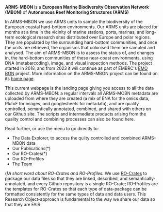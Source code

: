 
**ARMS-MBON** is a **European Marine Biodiversity Observation Network (MBON)** of **Autonomous Reef Monitoring Structures (ARMS)**

In ARMS-MBON we use ARMS units to sample the biodiversity of the European coastal hard-bottom environments. Our ARMS units are placed for months at a time in the vicinity of marine stations, ports, marinas, and long-term ecological research sites distributed over Europe and polar regions. They are populated by the surrounding hard-bottom communities, and once the units are retrieved, the organisms that colonised them are sampled and analysed. The aim of ARMS-MBON is to assess the status of, and changes in, the hard-bottom communities of these near-coast environments, using DNA (metabarcoding), image, and visual inspection methods. The project started in 2018, and from 2023 it will continue as part of EMBRC's <a href="https://www.embrc.eu/emo-bon" target="_blank">EMO BON</a>  project. More information on the ARMS-MBON project can be found on its <a href="https:///www.arms-mbon.eu" target="_blank">home page</a>. 

This current webpage is the landing page giving you access to all the data collected by ARMS-MBON: a regular intervals all ARMS-MOBN metadata are uploaded from where they are created (a mix of ENA for the omics data, PlutoF for images, and googlesheets for metadata), and are quality controlled, semantically annotated, combined, and shared with others on our Github site. The scripts and intermediate products arising from the quality control and combining processes can also be found here. 

Read further, or use the menu to go directly to:
<ul>
<li>The Data Explorer, to access the qulity controlled and combined ARMS-MBON data</li>
<li>Our Publications(*)</li>
<li>Our RO-Crates(*)</li>
<li>Our RO-Profiles</li>
<li>The Team</li>
</ul>

(*)A short word about RO-Crates and RO-Profiles.* We use <a href="https://www.researchobject.org/ro-crate/" target="_blank">RO-Crates</a> to package our data files so that they are linked, described, and semantically-annotated, and every Github repository is a single RO-Crate; RO-Profiles are the templates for RO-Crates so that each type of data-package can be formatted consistently for the same types of data and data users. This Research Object-approach is fundamental to the way we share our data so that they are FAIR. 

